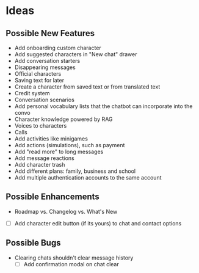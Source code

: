 # Ideas

## Possible New Features

- Add onboarding custom character
- Add suggested characters in "New chat" drawer
- Add conversation starters
- Disappearing messages
- Official characters
- Saving text for later
- Create a character from saved text or from translated text
- Credit system
- Conversation scenarios
- Add personal vocabulary lists that the chatbot can incorporate into the convo
- Character knowledge powered by RAG
- Voices to characters
- Calls
- Add activities like minigames
- Add actions (simulations), such as payment
- Add "read more" to long messages
- Add message reactions
- Add character trash
- Add different plans: family, business and school
- Add multiple authentication accounts to the same account

## Possible Enhancements

- Roadmap vs. Changelog vs. What's New
- [ ] Add character edit button (if its yours) to chat and contact options

## Possible Bugs

- Clearing chats shouldn't clear message history
  - [ ] Add confirmation modal on chat clear
